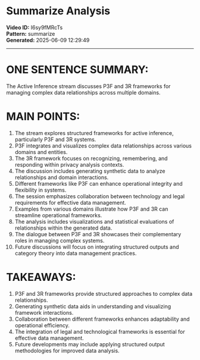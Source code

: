 # Summarize Analysis

**Video ID:** I6sy9fMRcTs  
**Pattern:** summarize  
**Generated:** 2025-06-09 12:29:49  

---

# ONE SENTENCE SUMMARY:
The Active Inference stream discusses P3F and 3R frameworks for managing complex data relationships across multiple domains.

# MAIN POINTS:
1. The stream explores structured frameworks for active inference, particularly P3F and 3R systems.
2. P3F integrates and visualizes complex data relationships across various domains and entities.
3. The 3R framework focuses on recognizing, remembering, and responding within privacy analysis contexts.
4. The discussion includes generating synthetic data to analyze relationships and domain interactions.
5. Different frameworks like P3F can enhance operational integrity and flexibility in systems.
6. The session emphasizes collaboration between technology and legal requirements for effective data management.
7. Examples from various domains illustrate how P3F and 3R can streamline operational frameworks.
8. The analysis includes visualizations and statistical evaluations of relationships within the generated data.
9. The dialogue between P3F and 3R showcases their complementary roles in managing complex systems.
10. Future discussions will focus on integrating structured outputs and category theory into data management practices.

# TAKEAWAYS:
1. P3F and 3R frameworks provide structured approaches to complex data relationships.
2. Generating synthetic data aids in understanding and visualizing framework interactions.
3. Collaboration between different frameworks enhances adaptability and operational efficiency.
4. The integration of legal and technological frameworks is essential for effective data management.
5. Future developments may include applying structured output methodologies for improved data analysis.